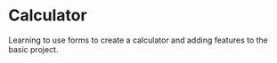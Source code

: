 # Calculator

Learning to use forms to create a calculator and adding features to the basic project.
